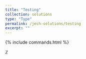 ```yaml
---
title: "Testing"
collection: solutions
type: "Type"
permalink: /jech-solutions/testing
excerpt: ""
---
```


{% include commands.html %}

$\mathbb{Z}$